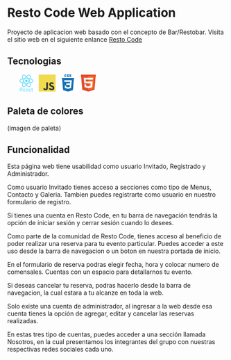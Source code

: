 <h1>Resto Code Web Application</h1>
<p>Proyecto de aplicacion web basado con el concepto de Bar/Restobar. Visita el sitio web en el siguiente enlance <a href="https://restocode.netlify.app/" target="_blank">Resto Code</a></p>

<h2>Tecnologias</h2>
<ul>
  <img src="https://github.com/devicons/devicon/blob/master/icons/react/react-original-wordmark.svg" title="React" alt="React" width="40" height="40"/>&nbsp;
  <img src="https://github.com/devicons/devicon/blob/master/icons/javascript/javascript-original.svg" title="JavaScript" alt="JavaScript" width="40" height="40"/>&nbsp;
   <img src="https://github.com/devicons/devicon/blob/master/icons/css3/css3-plain-wordmark.svg"  title="CSS3" alt="CSS" width="40" height="40"/>&nbsp;
  <img src="https://github.com/devicons/devicon/blob/master/icons/html5/html5-original.svg" title="HTML5" alt="HTML" width="40" height="40"/>&nbsp;
</ul>
<h2>Paleta de colores</h2>
<p>(imagen de paleta)</p>
<h2>Funcionalidad</h2>
<p>Esta página web tiene usabilidad como usuario Invitado, Registrado y Administrador.</p>
<p>Como usuario Invitado tienes acceso a secciones como tipo de Menus, Contacto y Galeria. Tambien puedes registrarte como usuario en nuestro formulario de registro.</p>

<p>Si tienes una cuenta en Resto Code, en tu barra de navegación tendrás la opción de iniciar sesión y cerrar sesión cuando lo desees.</p>

<p>Como parte de la comunidad de Resto Code, tienes acceso al beneficio de poder realizar una reserva para tu evento particular. Puedes acceder a este uso desde la barra de navegacion o un boton en nuestra portada de inicio.</p>

<p>En el formulario de reserva podras elegir fecha, hora y colocar numero de comensales. Cuentas con un espacio para detallarnos tu evento. </p>
<p>Si deseas cancelar tu reserva, podras hacerlo desde la barra de navegacion, la cual estara a tu alcanze en toda la web.</p>

<p>Solo existe una cuenta de administrador, al ingresar a la web desde esa cuenta tienes la opción de agregar, editar y cancelar las reservas realizadas.</p>
<p>En estas tres tipo de cuentas, puedes acceder a una sección llamada Nosotros, en la cual presentamos los integrantes del grupo con nuestras respectivas redes sociales cada uno.</p>
